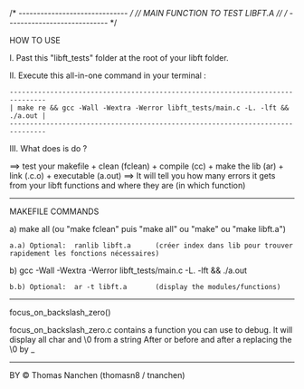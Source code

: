 /* ------------------------------ */
// MAIN FUNCTION TO TEST LIBFT.A //
/* ---------------------------- */


HOW TO USE

I. 		Past this "libft_tests" folder at the root of your libft folder.


II. 	Execute this all-in-one command in your terminal :

	-------------------------------------------------------------------------------
	| make re && gcc -Wall -Wextra -Werror libft_tests/main.c -L. -lft && ./a.out |
	-------------------------------------------------------------------------------


III.	What does is do ?

==> test your makefile + clean (fclean) + compile (cc) + make the lib (ar) + link (.c.o) + executable (a.out)
==>	It will tell you how many errors it gets from your libft functions and where they are (in which function)

________________________________________________________________________________

MAKEFILE COMMANDS

a) 	make all		(ou "make fclean" puis "make all" ou "make" ou "make libft.a")

	a.a) Optional:	ranlib libft.a 		(créer index dans lib pour trouver rapidement les fonctions nécessaires)

b)	gcc -Wall -Wextra -Werror libft_tests/main.c -L. -lft && ./a.out
	
	b.b) Optional:	ar -t libft.a 		(display the modules/functions)

________________________________________________________________________________

focus_on_backslash_zero()

focus_on_backslash_zero.c contains a function you can use to debug.
It will display all char and \0 from a string
After or before and after a replacing the \0 by _

________________________________________________________________________________

BY
© Thomas Nanchen (thomasn8 / tnanchen)